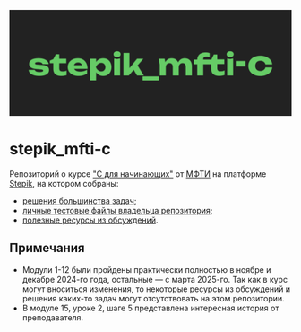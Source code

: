 ![stepik_mfti-c](/repository/images/README.png)

# stepik_mfti-c

Репозиторий о курсе ["C для начинающих"](https://stepik.org/course/57680/syllabus) от [МФТИ](https://mipt.ru) на платформе [Stepik](https://stepik.org), на котором собраны: 
- [решения большинства задач](/programs/course/);
- [личные тестовые файлы владельца репозитория](/programs/test/);
- [полезные ресурсы из обсуждений](resources.md).


## Примечания
- Модули 1-12 были пройдены практически полностью в ноябре и декабре 2024-го года, остальные — с марта 2025-го. Так как в курс могут вноситься изменения, то некоторые ресурсы из обсуждений и решения каких-то задач могут отсутствовать на этом репозитории.
- В модуле 15, уроке 2, шаге 5 представлена интересная история от преподавателя.
